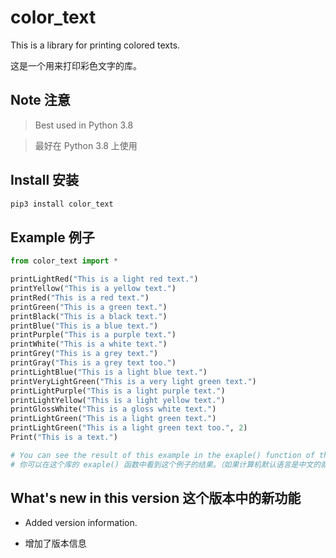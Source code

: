 # color_text

This is a library for printing colored texts.

这是一个用来打印彩色文字的库。

## Note  注意

> Best used in Python 3.8

> 最好在 Python 3.8 上使用

## Install  安装

```bash
pip3 install color_text
```

## Example  例子

```python
from color_text import *

printLightRed("This is a light red text.")
printYellow("This is a yellow text.")
printRed("This is a red text.")
printGreen("This is a green text.")
printBlack("This is a black text.")
printBlue("This is a blue text.")
printPurple("This is a purple text.")
printWhite("This is a white text.")
printGrey("This is a grey text.")
printGray("This is a grey text too.")
printLightBlue("This is a light blue text.")
printVeryLightGreen("This is a very light green text.")
printLightPurple("This is a light purple text.")
printLightYellow("This is a light yellow text.")
printGlossWhite("This is a gloss white text.")
printLightGreen("This is a light green text.")
printLightGreen("This is a light green text too.", 2)
Print("This is a text.")

# You can see the result of this example in the exaple() function of this library.
# 你可以在这个库的 exaple() 函数中看到这个例子的结果。（如果计算机默认语言是中文的就会看到中文结果，函数的顺序是一样的）
```

## What's new in this version  这个版本中的新功能

- Added version information.

- 增加了版本信息
